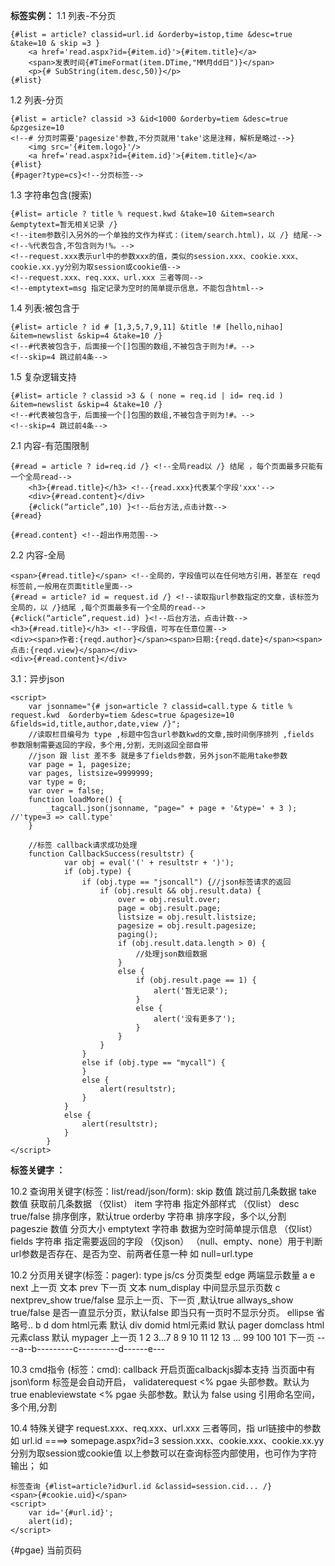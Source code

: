 ﻿
**标签实例：**
1.1 列表-不分页
```
{#list = article? classid=url.id &orderby=istop,time &desc=true &take=10 & skip =3 }
    <a href='read.aspx?id={#item.id}'>{#item.title}</a> 
    <span>发表时间{#TimeFormat(item.DTime,"MM月dd日")}</span>
    <p>{# SubString(item.desc,50)}</p>
{#list}
```
1.2 列表-分页
```
{#list = article? classid >3 &id<1000 &orderby=tiem &desc=true &pzgesize=10 
<!--# 分页时需要'pagesize'参数,不分页就用'take'这是注释，解析是略过-->}
    <img src='{#item.logo}'/>
    <a href='read.aspx?id={#item.id}'>{#item.title}</a>
{#list}
{#pager?type=cs}<!--分页标签-->
```
1.3 字符串包含(搜索)
```
{#list= article ? title % request.kwd &take=10 &item=search &emptytext=暂无相关记录 /}
<!--item参数引入另外的一个单独的文作为样式：(item/search.html)，以 /} 结尾-->
<!--%代表包含,不包含则为!%。-->
<!--request.xxx表示url中的参数xxx的值，类似的session.xxx、cookie.xxx、cookie.xx.yy分别为取session或cookie值-->
<!--request.xxx、req.xxx、url.xxx 三者等同-->
<!--emptytext=msg 指定记录为空时的简单提示信息，不能包含html-->
```
1.4 列表:被包含于
```
{#list= article ? id # [1,3,5,7,9,11] &title !# [hello,nihao] &item=newslist &skip=4 &take=10 /}
<!--#代表被包含于，后面接一个[]包围的数组,不被包含于则为!#。-->
<!--skip=4 跳过前4条-->
```
1.5 复杂逻辑支持
```
{#list= article ? classid >3 & ( none = req.id | id= req.id ) &item=newslist &skip=4 &take=10 /}
<!--#代表被包含于，后面接一个[]包围的数组,不被包含于则为!#。-->
<!--skip=4 跳过前4条-->
```
2.1 内容-有范围限制
```
{#read = article ? id=req.id /} <!--全局read以 /} 结尾 ，每个页面最多只能有一个全局read-->
    <h3>{#read.title}</h3> <!--{read.xxx}代表某个字段'xxx'-->
    <div>{#read.content}</div>
    {#click(“article”,10) }<!--后台方法,点击计数-->
{#read}

{#read.content} <!--超出作用范围-->

```
2.2 内容-全局
```
<span>{#read.title}</span> <!--全局的，字段值可以在任何地方引用，甚至在 reqd 标签前,一般用在页面title里面-->
{#read = article? id = request.id /} <!--读取指url参数指定的文章，该标签为全局的，以 /}结尾 ,每个页面最多有一个全局的read-->
{#click(“article”,request.id) }<!--后台方法，点击计数-->
<h3>{#read.title}</h3> <!--字段值，可写在任意位置-->
<div><span>作者:{reqd.author}</span><span>日期:{reqd.date}</span><span>点击:{reqd.view}</span></div>
<div>{#read.content}</div>
```

3.1：异步json
<!--json标签需在js脚本中使用-->
```
<script>
    var jsonname="{# json=article ? classid=call.type & title % request.kwd  &orderby=tiem &desc=true &pagesize=10 &fields=id,title,author,date,view /}"; 
    //读取栏目编号为 type ,标题中包含url参数kwd的文章,按时间倒序排列 ,fields 参数限制需要返回的字段，多个用,分割，无则返回全部自带
    //json 跟 list 差不多 就是多了fields参数，另外json不能用take参数
    var page = 1, pagesize;
    var pages, listsize=9999999;
    var type = 0;
    var over = false;
    function loadMore() {
        _tagcall.json(jsonname, "page=" + page + '&type=' + 3 ); //'type=3 => call.type'
    }
    
    //标签 callback请求成功处理
    function CallbackSuccess(resultstr) {
            var obj = eval('(' + resultstr + ')');
            if (obj.type) {
                if (obj.type == "jsoncall") {//json标签请求的返回
                    if (obj.result && obj.result.data) {
                        over = obj.result.over;
                        page = obj.result.page;
                        listsize = obj.result.listsize;
                        pagesize = obj.result.pagesize;
                        paging();
                        if (obj.result.data.length > 0) {
                            //处理json数组数据
                        }
                        else {
                            if (obj.result.page == 1) {
                                alert('暂无记录');
                            }
                            else {
                                alert('没有更多了');
                            }
                        }
                    }
                }
                else if (obj.type == "mycall") {
                }
                else {
                    alert(resultstr);
                }
            }
            else {
                alert(resultstr);
            }
        }
</script>
```
**标签关键字 ：**

10.2 查询用关键字(标签：list/read/json/form):
skip 数值  跳过前几条数据
take 数值  获取前几条数据 （仅list）
item 字符串  指定外部样式 （仅list）
desc true/false  排序倒序，默认true 
orderby 字符串  排序字段，多个以,分割
pageszie 数值  分页大小
emptytext 字符串   数据为空时简单提示信息 （仅list）
fields 字符串  指定需要返回的字段 （仅json）
（null、empty、none）用于判断url参数是否存在、是否为空、前两者任意一种 如 null=url.type

10.2 分页用关键字(标签：pager):
type js/cs 分页类型 
edge 两端显示数量 a e
next 上一页 文本
prev 下一页 文本
num_display 中间显示显示页数 c
nextprev_show true/false 显示上一页、下一页 ,默认true
allways_show true/false 是否一直显示分页，默认false 即当只有一页时不显示分页。
ellipse 省略号.. b d
dom html元素 默认 div
domid html元素id 默认 pager
domclass html元素class 默认 mypager
上一页  1 2 3...7 8 9 10 11 12 13 ... 99 100 101 下一页
        ----a--b---------c----------d------e---

10.3 cmd指令 (标签：cmd):
callback 开启页面calbackjs脚本支持 当页面中有 json\form 标签是会自动开启，
validaterequest <% pgae 头部参数。默认为 true
enableviewstate <% pgae 头部参数。默认为 false
using 引用命名空间，多个用,分割

10.4 特殊关键字
request.xxx、req.xxx、url.xxx 三者等同，指 url链接中的参数 如 url.id ====> somepage.aspx?id=3
session.xxx、cookie.xxx、cookie.xx.yy分别为取session或cookie值
以上参数可以在查询标签内部使用，也可作为字符输出；
如 
``` 
标签查询 {#list=article?id》url.id &classid=session.cid... /}  
<span>{#cookie.uid}</span>
<script>
    var id='{#url.id}'; 
    alert(id); 
</script>
```
{#pgae} 当前页码
